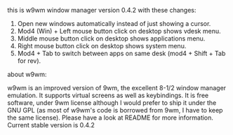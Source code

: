 this is w9wm window manager version 0.4.2 with these changes:

1. Open new windows automatically instead of just showing a cursor.
2. Mod4 (Win) + Left mouse button click on desktop shows vdesk menu.
3. Middle mouse button click on desktop shows applications menu.
4. Right mouse button click on desktop shows system menu.
5. Mod4 + Tab to switch between apps on same desk (mod4 + Shift + Tab for rev). 

about w9wm:

w9wm is an improved version of 9wm, the excellent 8-1/2 window manager emulation. It supports virtual screens as well as keybindings.
It is free software, under 9wm license although I would prefer to ship it under the GNU GPL (as most of w9wm's code is borrowed from 9wm, I have to keep the same license). Please have a look at README for more information.
Current stable version is 0.4.2

